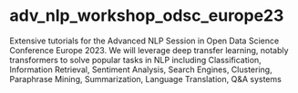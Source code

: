 # adv_nlp_workshop_odsc_europe23
Extensive tutorials for the Advanced NLP Session in Open Data Science Conference Europe 2023. We will leverage deep transfer learning, notably transformers to solve popular tasks in NLP including Classification, Information Retrieval, Sentiment Analysis, Search Engines, Clustering, Paraphrase Mining, Summarization, Language Translation, Q&amp;A systems
